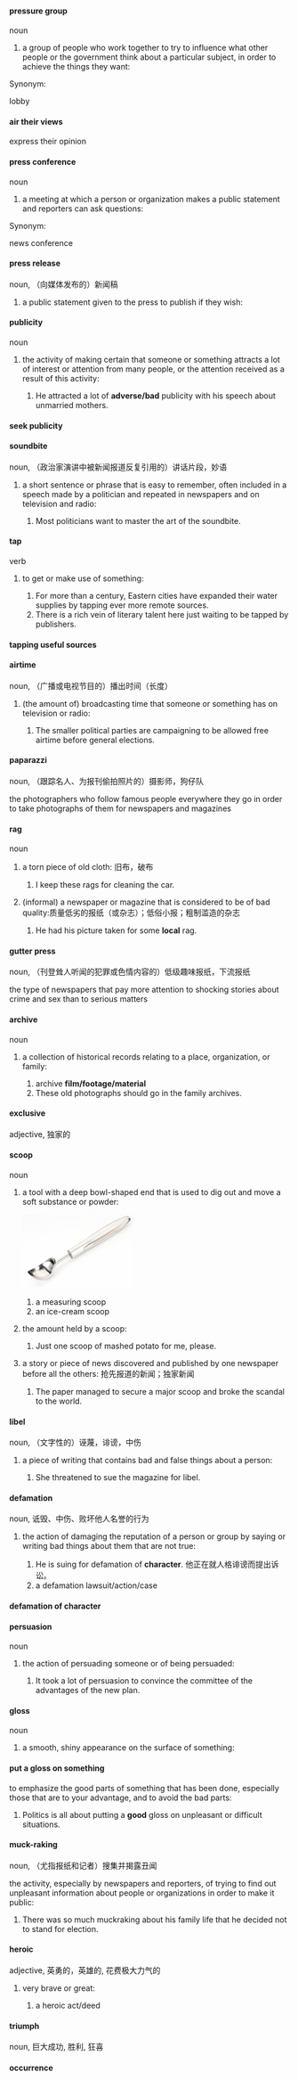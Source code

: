 #### pressure group
noun

1. a group of people who work together to try to influence what other people or the government think about a particular subject, in order to achieve the things they want:

Synonym:

lobby

#### air their views
express their opinion


#### press conference
noun

1. a meeting at which a person or organization makes a public statement and reporters can ask questions:

Synonym:

news conference


#### press release
noun, （向媒体发布的）新闻稿

1. a public statement given to the press to publish if they wish:


#### publicity
noun

1. the activity of making certain that someone or something attracts a lot of interest or attention from many people, or the attention received as a result of this activity:
   
   1. He attracted a lot of **adverse/bad** publicity with his speech about unmarried mothers.


#### seek publicity

#### soundbite
noun, （政治家演讲中被新闻报道反复引用的）讲话片段，妙语

1. a short sentence or phrase that is easy to remember, often included in a speech made by a politician and repeated in newspapers and on television and radio:
   
   1. Most politicians want to master the art of the soundbite.

#### tap
verb

1. to get or make use of something:
   
   1. For more than a century, Eastern cities have expanded their water supplies by tapping ever more remote sources.
   2. There is a rich vein of literary talent here just waiting to be tapped by publishers.


#### tapping useful sources


#### airtime
noun, （广播或电视节目的）播出时间（长度）

1. (the amount of) broadcasting time that someone or something has on television or radio:
   
   1. The smaller political parties are campaigning to be allowed free airtime before general elections.


#### paparazzi
noun, （跟踪名人、为报刊偷拍照片的）摄影师，狗仔队

the photographers who follow famous people everywhere they go in order to take photographs of them for newspapers and magazines


#### rag
noun

1. a torn piece of old cloth: 旧布，破布
   
   1. I keep these rags for cleaning the car.

2. (informal) a newspaper or magazine that is considered to be of bad quality:质量低劣的报纸（或杂志）；低俗小报；粗制滥造的杂志
   
   1. He had his picture taken for some **local** rag.

#### gutter press
noun, （刊登耸人听闻的犯罪或色情内容的）低级趣味报纸，下流报纸

the type of newspapers that pay more attention to shocking stories about crime and sex than to serious matters

#### archive
noun

1. a collection of historical records relating to a place, organization, or family:
   
   1. archive **film/footage/material**
   2. These old photographs should go in the family archives.


#### exclusive
adjective, 独家的


#### scoop
noun

1. a tool with a deep bowl-shaped end that is used to dig out and move a soft substance or powder:
   
   ![](./scoop_noun_002_32414.jpg)

   1. a measuring scoop
   2. an ice-cream scoop

2. the amount held by a scoop:
   
   1. Just one scoop of mashed potato for me, please.

3. a story or piece of news discovered and published by one newspaper before all the others: 抢先报道的新闻；独家新闻
   
   1. The paper managed to secure a major scoop and broke the scandal to the world.

#### libel
noun, （文字性的）诬蔑，诽谤，中伤

1. a piece of writing that contains bad and false things about a person:
   
   1.  She threatened to sue the magazine for libel.


#### defamation
noun, 诋毁、中伤、败坏他人名誉的行为

1. the action of damaging the reputation of a person or group by saying or writing bad things about them that are not true:
   
   1. He is suing for defamation of **character**. 他正在就人格诽谤而提出诉讼。
   2. a defamation lawsuit/action/case


#### defamation of character


#### persuasion
noun

1. the action of persuading someone or of being persuaded:
   
   1. It took a lot of persuasion to convince the committee of the advantages of the new plan.


#### gloss
noun

1. a smooth, shiny appearance on the surface of something:


#### put a gloss on something
to emphasize the good parts of something that has been done, especially those that are to your advantage, and to avoid the bad parts:

1. Politics is all about putting a **good** gloss on unpleasant or difficult situations.


#### muck-raking
noun, （尤指报纸和记者）搜集并揭露丑闻

the activity, especially by newspapers and reporters, of trying to find out unpleasant information about people or organizations in order to make it public:

1. There was so much muckraking about his family life that he decided not to stand for election.


#### heroic
adjective, 英勇的，英雄的, 花费极大力气的

1. very brave or great:
   
   1. a heroic act/deed
 

#### triumph
noun, 巨大成功, 胜利, 狂喜


#### occurrence















